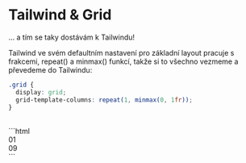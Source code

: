 # Tailwind & Grid

… a tím se taky dostávám k Tailwindu! 

Tailwind ve svém defaultním nastavení pro základní layout pracuje s frakcemi, repeat() a minmax() funkcí, takže si to všechno vezmeme a převedeme do Tailwindu:

```css
.grid {
  display: grid;
  grid-template-columns: repeat(1, minmax(0, 1fr));
}
```
<br>
```html
<div class="grid grid-cols-1">
  <div>01</div>
  <!-- ... -->
  <div>09</div>
</div>
```